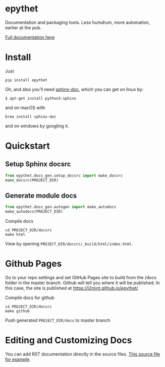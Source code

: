 # epythet

Documentation and packaging tools.
Less humdrum, more automation, earlier at the pub. 

[Full documentation here](https://i2mint.github.io/epythet/index.html)

# Install

Just
```
pip install epythet
```

Oh, and also you'll need [sphinx-doc](https://www.sphinx-doc.org/en/master/usage/installation.html), which you can get on linux by:

```
$ apt-get install python3-sphinx
```

and on macOS with

```
brew install sphinx-doc
```

and on windows by googling it.


# Quickstart

## Setup Sphinx docsrc

```python
from epythet.docs_gen.setup_docsrc import make_docsrc
make_docsrc(PROJECT_DIR)
```

## Generate module docs

```python
from epythet.docs_gen.autogen import make_autodocs
make_autodocs(PROJECT_DIR)
```

Compile docs

```
cd PROJECT_DIR/docsrc
make html
```

View by opening `PROJECT_DIR/docsrc/_build/html/index.html`.

# Github Pages
Go to your repo settings and set GitHub Pages site to build from the /docs folder in the master branch. Github will tell you where it will be published. In this case, the site is published at https://i2mint.github.io/epythet/

Compile docs for github

```
cd PROJECT_DIR/docsrc
make github
```

Push generated `PROJECT_DIR/docs` to master branch

# Editing and Customizing Docs

You can add RST documentation directly in the source files. [This source file for example](https://github.com/i2mint/epythet/blob/master/epythet/docs_gen/__init__.py).

